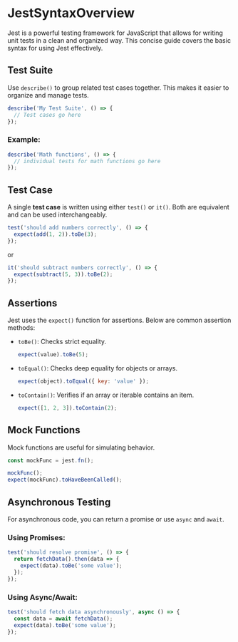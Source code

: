 
# JestSyntaxOverview

Jest is a powerful testing framework for JavaScript that allows for writing unit tests in a clean and organized way. This concise guide covers the basic syntax for using Jest effectively.

## Test Suite

Use `describe()` to group related test cases together. This makes it easier to organize and manage tests.

```javascript
describe('My Test Suite', () => {
  // Test cases go here
});
```

### Example:

```javascript
describe('Math functions', () => {
  // individual tests for math functions go here
});
```

## Test Case

A single **test case** is written using either `test()` or `it()`. Both are equivalent and can be used interchangeably.

```javascript
test('should add numbers correctly', () => {
  expect(add(1, 2)).toBe(3);
});
```

or

```javascript
it('should subtract numbers correctly', () => {
  expect(subtract(5, 3)).toBe(2);
});
```

## Assertions

Jest uses the `expect()` function for assertions. Below are common assertion methods:

- `toBe()`: Checks strict equality.
  ```javascript
  expect(value).toBe(5);
  ```

- `toEqual()`: Checks deep equality for objects or arrays.
  ```javascript
  expect(object).toEqual({ key: 'value' });
  ```

- `toContain()`: Verifies if an array or iterable contains an item.
  ```javascript
  expect([1, 2, 3]).toContain(2);
  ```

## Mock Functions

Mock functions are useful for simulating behavior.

```javascript
const mockFunc = jest.fn();

mockFunc();
expect(mockFunc).toHaveBeenCalled();
```

## Asynchronous Testing

For asynchronous code, you can return a promise or use `async` and `await`.

### Using Promises:
```javascript
test('should resolve promise', () => {
  return fetchData().then(data => {
    expect(data).toBe('some value');
  });
});
```

### Using Async/Await:
```javascript
test('should fetch data asynchronously', async () => {
  const data = await fetchData();
  expect(data).toBe('some value');
});
```
